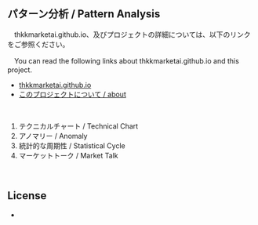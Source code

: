 ## **パターン分析 / Pattern Analysis**

　thkkmarketai.github.io、及びプロジェクトの詳細については、以下のリンクをご参照ください。

　You can read the following links about thkkmarketai.github.io and this project.

- [thkkmarketai.github.io](https://thkkmarketai.github.io)
- [このプロジェクトについて / about](https://thkkmarketai.github.io/about)

&emsp;

1. テクニカルチャート / Technical Chart
2. アノマリー / Anomaly
3. 統計的な周期性 / Statistical Cycle
4. マーケットトーク / Market Talk

&emsp;

## **License**
-

&emsp;


<!-- １周期（分、時間、日、週・・などの時間周期、イベントの前と後） -->

